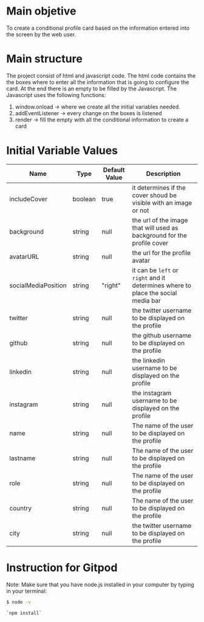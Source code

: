 # Main objetive
To create a conditional profile card based on the information entered into the screen by the web user.

# Main structure
The project consist of html and javascript code.
The html code contains the the boxes where to enter all the information that is going to configure the card. At the end there is an empty to be filled by the Javascript.
The Javascript uses the following functions:
1. window.onload -> where we create all the initial variables needed.
2. addEventListener -> every change on the boxes is listened 
3. render -> fill the empty with all the conditional information to create a card


# Initial Variable Values

| Name | Type | Default Value | Description |
| --- | --- | --- | --- |
| includeCover | boolean | true | it determines if the cover shoud be visible with an image or not |
| background | string | null | the url of the image that will used as background for the profile cover |
| avatarURL | string | null | the url for the profile avatar |
| socialMediaPosition | string | "right" | it can be `left` or `right` and it determines where to place the social media bar |
| twitter | string | null | the twitter username to be displayed on the profile |
| github | string | null | the github username to be displayed on the profile |
| linkedin | string | null | the linkedin username to be displayed on the profile |
| instagram | string | null | the instagram username to be displayed on the profile |
| name | string | null | The name of the user to be displayed on the profile |
| lastname | string | null | The name of the user to be displayed on the profile |
| role | string | null | The name of the user to be displayed on the profile |
| country | string | null | The name of the user to be displayed on the profile |
| city | string | null | the twitter username to be displayed on the profile |


# Instruction for Gitpod
Note: Make sure that you have node.js installed in your computer by typing in your terminal:

```bash
$ node -v

`npm install`




